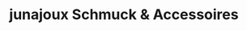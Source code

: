 ---
title: "junajoux Schmuck & Accessoires"
url: /hamburg/junajoux-schmuck-und-accessoires/
shop: Modehaus
---